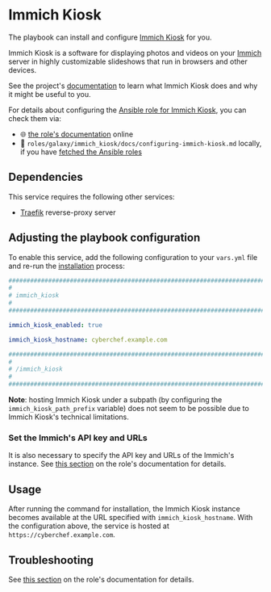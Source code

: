 <!--
SPDX-FileCopyrightText: 2020 - 2024 MDAD project contributors
SPDX-FileCopyrightText: 2020 - 2024 Slavi Pantaleev
SPDX-FileCopyrightText: 2020 Aaron Raimist
SPDX-FileCopyrightText: 2020 Chris van Dijk
SPDX-FileCopyrightText: 2020 Dominik Zajac
SPDX-FileCopyrightText: 2020 Mickaël Cornière
SPDX-FileCopyrightText: 2022 François Darveau
SPDX-FileCopyrightText: 2022 Julian Foad
SPDX-FileCopyrightText: 2022 Warren Bailey
SPDX-FileCopyrightText: 2023 Antonis Christofides
SPDX-FileCopyrightText: 2023 Felix Stupp
SPDX-FileCopyrightText: 2023 Julian-Samuel Gebühr
SPDX-FileCopyrightText: 2023 Pierre 'McFly' Marty
SPDX-FileCopyrightText: 2024 - 2025 Suguru Hirahara

SPDX-License-Identifier: AGPL-3.0-or-later
-->

# Immich Kiosk

The playbook can install and configure [Immich Kiosk](https://immichkiosk.app) for you.

Immich Kiosk is a software for displaying photos and videos on your [Immich](https://immich.app) server in highly customizable slideshows that run in browsers and other devices.

See the project's [documentation](https://docs.immichkiosk.app) to learn what Immich Kiosk does and why it might be useful to you.

For details about configuring the [Ansible role for Immich Kiosk](https://github.com/mother-of-all-self-hosting/ansible-role-immich-kiosk), you can check them via:
- 🌐 [the role's documentation](https://github.com/mother-of-all-self-hosting/ansible-role-immich-kiosk/blob/main/docs/configuring-immich-kiosk.md) online
- 📁 `roles/galaxy/immich_kiosk/docs/configuring-immich-kiosk.md` locally, if you have [fetched the Ansible roles](../installing.md)

## Dependencies

This service requires the following other services:

- [Traefik](traefik.md) reverse-proxy server

## Adjusting the playbook configuration

To enable this service, add the following configuration to your `vars.yml` file and re-run the [installation](../installing.md) process:

```yaml
########################################################################
#                                                                      #
# immich_kiosk                                                         #
#                                                                      #
########################################################################

immich_kiosk_enabled: true

immich_kiosk_hostname: cyberchef.example.com

########################################################################
#                                                                      #
# /immich_kiosk                                                        #
#                                                                      #
########################################################################
```

**Note**: hosting Immich Kiosk under a subpath (by configuring the `immich_kiosk_path_prefix` variable) does not seem to be possible due to Immich Kiosk's technical limitations.

### Set the Immich's API key and URLs

It is also necessary to specify the API key and URLs of the Immich's instance. See [this section](https://github.com/mother-of-all-self-hosting/ansible-role-immich-kiosk/blob/main/docs/configuring-immich-kiosk.md#set-the-immich-instances-api-key) on the role's documentation for details.

## Usage

After running the command for installation, the Immich Kiosk instance becomes available at the URL specified with `immich_kiosk_hostname`. With the configuration above, the service is hosted at `https://cyberchef.example.com`.

## Troubleshooting

See [this section](https://github.com/mother-of-all-self-hosting/ansible-role-immich-kiosk/blob/main/docs/configuring-immich-kiosk.md#troubleshooting) on the role's documentation for details.
